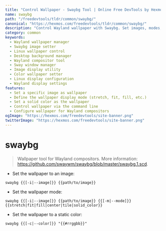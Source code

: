 ```yaml
---
title: "Control Wallpaper - Swaybg Tool | Online Free DevTools by Hexmos"
name: swaybg
path: "/freedevtools/tldr/common/swaybg/"
canonical: "https://hexmos.com/freedevtools/tldr/common/swaybg/"
description: "Control Wayland wallpaper with Swaybg. Set images, modes, and colors easily. Free online tool, no registration required."
category: common
keywords:
  - Wayland wallpaper manager
  - Swaybg image setter
  - Linux wallpaper control
  - Desktop background manager
  - Wayland compositor tool
  - Sway window manager
  - Image display utility
  - Color wallpaper setter
  - Linux display configuration
  - Wayland display settings
features:
  - Set a specific image as wallpaper
  - Define the wallpaper display mode (stretch, fit, fill, etc.)
  - Set a solid color as the wallpaper
  - Control wallpaper via the command line
  - Configure wallpaper for Wayland compositors
ogImage: "https://hexmos.com/freedevtools/site-banner.png"
twitterImage: "https://hexmos.com/freedevtools/site-banner.png"
---
```


# swaybg

> Wallpaper tool for Wayland compositors.
> More information: <https://github.com/swaywm/swaybg/blob/master/swaybg.1.scd>.

- Set the wallpaper to an image:

`swaybg {{[-i|--image]}} {{path/to/image}}`

- Set the wallpaper mode:

`swaybg {{[-i|--image]}} {{path/to/image}} {{[-m|--mode]}} {{stretch|fit|fill|center|tile|solid_color}}`

- Set the wallpaper to a static color:

`swaybg {{[-c|--color]}} "{{#rrggbb}}"`
